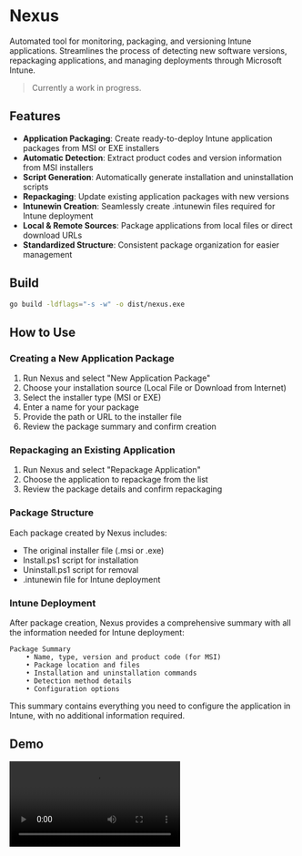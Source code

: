 # Nexus

Automated tool for monitoring, packaging, and versioning Intune applications. Streamlines the process of detecting new software versions, repackaging applications, and managing deployments through Microsoft Intune.

> Currently a work in progress.

## Features

- **Application Packaging**: Create ready-to-deploy Intune application packages from MSI or EXE installers
- **Automatic Detection**: Extract product codes and version information from MSI installers
- **Script Generation**: Automatically generate installation and uninstallation scripts
- **Repackaging**: Update existing application packages with new versions
- **Intunewin Creation**: Seamlessly create .intunewin files required for Intune deployment
- **Local & Remote Sources**: Package applications from local files or direct download URLs
- **Standardized Structure**: Consistent package organization for easier management

## Build

```bash
go build -ldflags="-s -w" -o dist/nexus.exe
```

## How to Use

### Creating a New Application Package

1. Run Nexus and select "New Application Package"
2. Choose your installation source (Local File or Download from Internet)
3. Select the installer type (MSI or EXE)
4. Enter a name for your package
5. Provide the path or URL to the installer file
6. Review the package summary and confirm creation

### Repackaging an Existing Application

1. Run Nexus and select "Repackage Application"
2. Choose the application to repackage from the list
3. Review the package details and confirm repackaging

### Package Structure

Each package created by Nexus includes:

- The original installer file (.msi or .exe)
- Install.ps1 script for installation
- Uninstall.ps1 script for removal
- .intunewin file for Intune deployment

### Intune Deployment

After package creation, Nexus provides a comprehensive summary with all the information needed for Intune deployment:

```plaintext
Package Summary
    • Name, type, version and product code (for MSI)
    • Package location and files
    • Installation and uninstallation commands
    • Detection method details
    • Configuration options
```

This summary contains everything you need to configure the application in Intune, with no additional information required.

## Demo

![Nexus Demo](./docs/videos/nexus.mp4)
